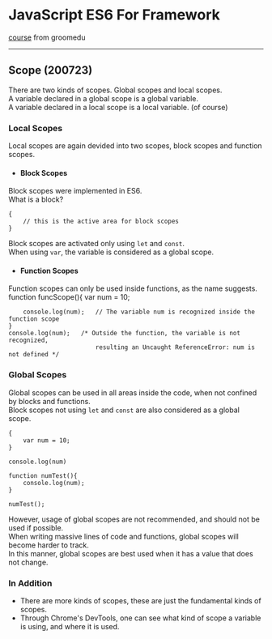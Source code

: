 # JavaScript ES6 For Framework

[course](https://edu.goorm.io/learn/lecture/19879/프레임워크를-위한-javascript-es6) from groomedu

---

## Scope (200723)

There are two kinds of scopes. Global scopes and local scopes.  
A variable declared in a global scope is a global variable.  
A variable declared in a local scope is a local variable. (of course)

### Local Scopes

Local scopes are again devided into two scopes, block scopes and function scopes.

- #### Block Scopes

Block scopes were implemented in ES6.  
What is a block? 

    {
        // this is the active area for block scopes
    }

Block scopes are activated only using `let` and `const`.  
When using `var`, the variable is considered as a global scope.

- #### Function Scopes

Function scopes can only be used inside functions, as the name suggests.  
    function funcScope(){
        var num = 10;

        console.log(num);   // The variable num is recognized inside the function scope
    }
    console.log(num);   /* Outside the function, the variable is not recognized, 
                            resulting an Uncaught ReferenceError: num is not defined */

### Global Scopes

Global scopes can be used in all areas inside the code, when not confined by blocks and functions.  
Block scopes not using `let` and `const` are also considered as a global scope.

    {
        var num = 10;
    }

    console.log(num)

    function numTest(){
        console.log(num);
    }

    numTest();

However, usage of global scopes are not recommended, and should not be used if possible.  
When writing massive lines of code and functions, global scopes will become harder to track.  
In this manner, global scopes are best used when it has a value that does not change.

### In Addition

- There are more kinds of scopes, these are just the fundamental kinds of scopes.  
- Through Chrome's DevTools, one can see what kind of scope a variable is using, and where it is used.

